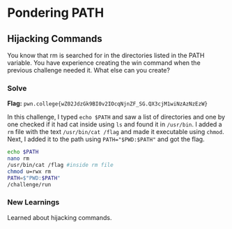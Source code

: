 # Pondering PATH

## Hijacking Commands
You know that rm is searched for in the directories listed in the PATH variable. You have experience creating the win command when the previous challenge needed it. What else can you create?

### Solve
**Flag:** `pwn.college{wZ02JdzGk9BI0v2IOcqNjnZF_SG.QX3cjM1wiNzAzNzEzW}`

In this challenge, I typed ```echo $PATH``` and saw a list of directories and one by one checked if it had cat inside using ```ls``` and found it in ```/usr/bin```. I added a ```rm``` file with the text ```/usr/bin/cat /flag``` and made it executable using ```chmod```. Next, I added it to the path using ```PATH="$PWD:$PATH"``` and got the flag.

```bash
echo $PATH
nano rm
/usr/bin/cat /flag #inside rm file
chmod u=rwx rm
PATH=$"PWD:$PATH"
/challenge/run
```

### New Learnings
Learned about hijacking commands.
